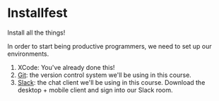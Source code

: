 # Installfest
Install all the things!

In order to start being productive programmers, we need to set up our environments.

1. XCode: You've already done this!
2. [Git](git.md): the version control system we'll be using in this course.
3. [Slack](https://slack.com): the chat client we'll be using in this course. Download the desktop + mobile client and sign into our Slack room.